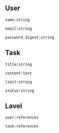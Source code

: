 ## User
```
name:string

email:string

password_digest:string
```

## Task
```
title:string

content:text

limit:string

status:string
```

## Lavel
```
user:references

task:references
```